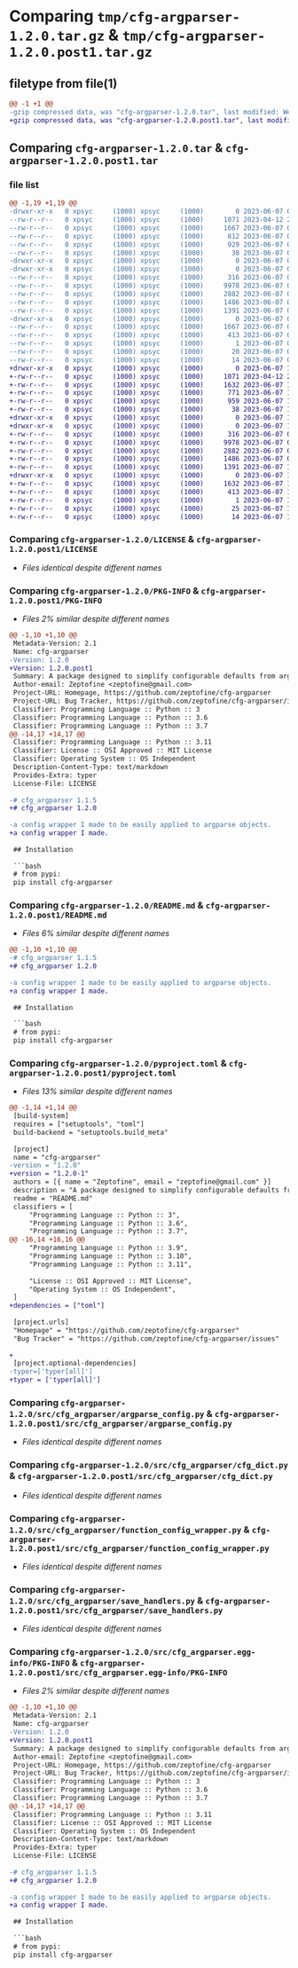 # Comparing `tmp/cfg-argparser-1.2.0.tar.gz` & `tmp/cfg-argparser-1.2.0.post1.tar.gz`

## filetype from file(1)

```diff
@@ -1 +1 @@
-gzip compressed data, was "cfg-argparser-1.2.0.tar", last modified: Wed Jun  7 05:59:14 2023, max compression
+gzip compressed data, was "cfg-argparser-1.2.0.post1.tar", last modified: Wed Jun  7 18:25:11 2023, max compression
```

## Comparing `cfg-argparser-1.2.0.tar` & `cfg-argparser-1.2.0.post1.tar`

### file list

```diff
@@ -1,19 +1,19 @@
-drwxr-xr-x   0 xpsyc     (1000) xpsyc     (1000)        0 2023-06-07 05:59:14.646680 cfg-argparser-1.2.0/
--rw-r--r--   0 xpsyc     (1000) xpsyc     (1000)     1071 2023-04-12 20:40:08.000000 cfg-argparser-1.2.0/LICENSE
--rw-r--r--   0 xpsyc     (1000) xpsyc     (1000)     1667 2023-06-07 05:59:14.646680 cfg-argparser-1.2.0/PKG-INFO
--rw-r--r--   0 xpsyc     (1000) xpsyc     (1000)      812 2023-06-07 05:54:45.000000 cfg-argparser-1.2.0/README.md
--rw-r--r--   0 xpsyc     (1000) xpsyc     (1000)      929 2023-06-07 04:30:47.000000 cfg-argparser-1.2.0/pyproject.toml
--rw-r--r--   0 xpsyc     (1000) xpsyc     (1000)       38 2023-06-07 05:59:14.646680 cfg-argparser-1.2.0/setup.cfg
-drwxr-xr-x   0 xpsyc     (1000) xpsyc     (1000)        0 2023-06-07 05:59:14.640013 cfg-argparser-1.2.0/src/
-drwxr-xr-x   0 xpsyc     (1000) xpsyc     (1000)        0 2023-06-07 05:59:14.643346 cfg-argparser-1.2.0/src/cfg_argparser/
--rw-r--r--   0 xpsyc     (1000) xpsyc     (1000)      316 2023-06-07 03:20:42.000000 cfg-argparser-1.2.0/src/cfg_argparser/__init__.py
--rw-r--r--   0 xpsyc     (1000) xpsyc     (1000)     9978 2023-06-07 01:13:05.000000 cfg-argparser-1.2.0/src/cfg_argparser/argparse_config.py
--rw-r--r--   0 xpsyc     (1000) xpsyc     (1000)     2882 2023-06-07 05:11:51.000000 cfg-argparser-1.2.0/src/cfg_argparser/cfg_dict.py
--rw-r--r--   0 xpsyc     (1000) xpsyc     (1000)     1486 2023-06-07 05:55:21.000000 cfg-argparser-1.2.0/src/cfg_argparser/function_config_wrapper.py
--rw-r--r--   0 xpsyc     (1000) xpsyc     (1000)     1391 2023-06-07 04:44:11.000000 cfg-argparser-1.2.0/src/cfg_argparser/save_handlers.py
-drwxr-xr-x   0 xpsyc     (1000) xpsyc     (1000)        0 2023-06-07 05:59:14.643346 cfg-argparser-1.2.0/src/cfg_argparser.egg-info/
--rw-r--r--   0 xpsyc     (1000) xpsyc     (1000)     1667 2023-06-07 05:59:14.000000 cfg-argparser-1.2.0/src/cfg_argparser.egg-info/PKG-INFO
--rw-r--r--   0 xpsyc     (1000) xpsyc     (1000)      413 2023-06-07 05:59:14.000000 cfg-argparser-1.2.0/src/cfg_argparser.egg-info/SOURCES.txt
--rw-r--r--   0 xpsyc     (1000) xpsyc     (1000)        1 2023-06-07 05:59:14.000000 cfg-argparser-1.2.0/src/cfg_argparser.egg-info/dependency_links.txt
--rw-r--r--   0 xpsyc     (1000) xpsyc     (1000)       20 2023-06-07 05:59:14.000000 cfg-argparser-1.2.0/src/cfg_argparser.egg-info/requires.txt
--rw-r--r--   0 xpsyc     (1000) xpsyc     (1000)       14 2023-06-07 05:59:14.000000 cfg-argparser-1.2.0/src/cfg_argparser.egg-info/top_level.txt
+drwxr-xr-x   0 xpsyc     (1000) xpsyc     (1000)        0 2023-06-07 18:25:11.526805 cfg-argparser-1.2.0.post1/
+-rw-r--r--   0 xpsyc     (1000) xpsyc     (1000)     1071 2023-04-12 20:40:08.000000 cfg-argparser-1.2.0.post1/LICENSE
+-rw-r--r--   0 xpsyc     (1000) xpsyc     (1000)     1632 2023-06-07 18:25:11.523472 cfg-argparser-1.2.0.post1/PKG-INFO
+-rw-r--r--   0 xpsyc     (1000) xpsyc     (1000)      771 2023-06-07 15:54:57.000000 cfg-argparser-1.2.0.post1/README.md
+-rw-r--r--   0 xpsyc     (1000) xpsyc     (1000)      959 2023-06-07 18:24:48.000000 cfg-argparser-1.2.0.post1/pyproject.toml
+-rw-r--r--   0 xpsyc     (1000) xpsyc     (1000)       38 2023-06-07 18:25:11.526805 cfg-argparser-1.2.0.post1/setup.cfg
+drwxr-xr-x   0 xpsyc     (1000) xpsyc     (1000)        0 2023-06-07 18:25:11.523472 cfg-argparser-1.2.0.post1/src/
+drwxr-xr-x   0 xpsyc     (1000) xpsyc     (1000)        0 2023-06-07 18:25:11.523472 cfg-argparser-1.2.0.post1/src/cfg_argparser/
+-rw-r--r--   0 xpsyc     (1000) xpsyc     (1000)      316 2023-06-07 03:20:42.000000 cfg-argparser-1.2.0.post1/src/cfg_argparser/__init__.py
+-rw-r--r--   0 xpsyc     (1000) xpsyc     (1000)     9978 2023-06-07 01:13:05.000000 cfg-argparser-1.2.0.post1/src/cfg_argparser/argparse_config.py
+-rw-r--r--   0 xpsyc     (1000) xpsyc     (1000)     2882 2023-06-07 05:11:51.000000 cfg-argparser-1.2.0.post1/src/cfg_argparser/cfg_dict.py
+-rw-r--r--   0 xpsyc     (1000) xpsyc     (1000)     1486 2023-06-07 05:55:21.000000 cfg-argparser-1.2.0.post1/src/cfg_argparser/function_config_wrapper.py
+-rw-r--r--   0 xpsyc     (1000) xpsyc     (1000)     1391 2023-06-07 18:09:29.000000 cfg-argparser-1.2.0.post1/src/cfg_argparser/save_handlers.py
+drwxr-xr-x   0 xpsyc     (1000) xpsyc     (1000)        0 2023-06-07 18:25:11.523472 cfg-argparser-1.2.0.post1/src/cfg_argparser.egg-info/
+-rw-r--r--   0 xpsyc     (1000) xpsyc     (1000)     1632 2023-06-07 18:25:11.000000 cfg-argparser-1.2.0.post1/src/cfg_argparser.egg-info/PKG-INFO
+-rw-r--r--   0 xpsyc     (1000) xpsyc     (1000)      413 2023-06-07 18:25:11.000000 cfg-argparser-1.2.0.post1/src/cfg_argparser.egg-info/SOURCES.txt
+-rw-r--r--   0 xpsyc     (1000) xpsyc     (1000)        1 2023-06-07 18:25:11.000000 cfg-argparser-1.2.0.post1/src/cfg_argparser.egg-info/dependency_links.txt
+-rw-r--r--   0 xpsyc     (1000) xpsyc     (1000)       25 2023-06-07 18:25:11.000000 cfg-argparser-1.2.0.post1/src/cfg_argparser.egg-info/requires.txt
+-rw-r--r--   0 xpsyc     (1000) xpsyc     (1000)       14 2023-06-07 18:25:11.000000 cfg-argparser-1.2.0.post1/src/cfg_argparser.egg-info/top_level.txt
```

### Comparing `cfg-argparser-1.2.0/LICENSE` & `cfg-argparser-1.2.0.post1/LICENSE`

 * *Files identical despite different names*

### Comparing `cfg-argparser-1.2.0/PKG-INFO` & `cfg-argparser-1.2.0.post1/PKG-INFO`

 * *Files 2% similar despite different names*

```diff
@@ -1,10 +1,10 @@
 Metadata-Version: 2.1
 Name: cfg-argparser
-Version: 1.2.0
+Version: 1.2.0.post1
 Summary: A package designed to simplify configurable defaults from argparse.
 Author-email: Zeptofine <zeptofine@gmail.com>
 Project-URL: Homepage, https://github.com/zeptofine/cfg-argparser
 Project-URL: Bug Tracker, https://github.com/zeptofine/cfg-argparser/issues
 Classifier: Programming Language :: Python :: 3
 Classifier: Programming Language :: Python :: 3.6
 Classifier: Programming Language :: Python :: 3.7
@@ -14,17 +14,17 @@
 Classifier: Programming Language :: Python :: 3.11
 Classifier: License :: OSI Approved :: MIT License
 Classifier: Operating System :: OS Independent
 Description-Content-Type: text/markdown
 Provides-Extra: typer
 License-File: LICENSE
 
-# cfg_argparser 1.1.5
+# cfg_argparser 1.2.0
 
-a config wrapper I made to be easily applied to argparse objects.
+a config wrapper I made.
 
 ## Installation
 
 ```bash
 # from pypi:
 pip install cfg-argparser
```

### Comparing `cfg-argparser-1.2.0/README.md` & `cfg-argparser-1.2.0.post1/README.md`

 * *Files 6% similar despite different names*

```diff
@@ -1,10 +1,10 @@
-# cfg_argparser 1.1.5
+# cfg_argparser 1.2.0
 
-a config wrapper I made to be easily applied to argparse objects.
+a config wrapper I made.
 
 ## Installation
 
 ```bash
 # from pypi:
 pip install cfg-argparser
```

### Comparing `cfg-argparser-1.2.0/pyproject.toml` & `cfg-argparser-1.2.0.post1/pyproject.toml`

 * *Files 13% similar despite different names*

```diff
@@ -1,14 +1,14 @@
 [build-system]
 requires = ["setuptools", "toml"]
 build-backend = "setuptools.build_meta"
 
 [project]
 name = "cfg-argparser"
-version = "1.2.0"
+version = "1.2.0-1"
 authors = [{ name = "Zeptofine", email = "zeptofine@gmail.com" }]
 description = "A package designed to simplify configurable defaults from argparse."
 readme = "README.md"
 classifiers = [
     "Programming Language :: Python :: 3",
     "Programming Language :: Python :: 3.6",
     "Programming Language :: Python :: 3.7",
@@ -16,14 +16,16 @@
     "Programming Language :: Python :: 3.9",
     "Programming Language :: Python :: 3.10",
     "Programming Language :: Python :: 3.11",
 
     "License :: OSI Approved :: MIT License",
     "Operating System :: OS Independent",
 ]
+dependencies = ["toml"]
 
 [project.urls]
 "Homepage" = "https://github.com/zeptofine/cfg-argparser"
 "Bug Tracker" = "https://github.com/zeptofine/cfg-argparser/issues"
 
+
 [project.optional-dependencies]
-typer=['typer[all]']
+typer = ['typer[all]']
```

### Comparing `cfg-argparser-1.2.0/src/cfg_argparser/argparse_config.py` & `cfg-argparser-1.2.0.post1/src/cfg_argparser/argparse_config.py`

 * *Files identical despite different names*

### Comparing `cfg-argparser-1.2.0/src/cfg_argparser/cfg_dict.py` & `cfg-argparser-1.2.0.post1/src/cfg_argparser/cfg_dict.py`

 * *Files identical despite different names*

### Comparing `cfg-argparser-1.2.0/src/cfg_argparser/function_config_wrapper.py` & `cfg-argparser-1.2.0.post1/src/cfg_argparser/function_config_wrapper.py`

 * *Files identical despite different names*

### Comparing `cfg-argparser-1.2.0/src/cfg_argparser/save_handlers.py` & `cfg-argparser-1.2.0.post1/src/cfg_argparser/save_handlers.py`

 * *Files identical despite different names*

### Comparing `cfg-argparser-1.2.0/src/cfg_argparser.egg-info/PKG-INFO` & `cfg-argparser-1.2.0.post1/src/cfg_argparser.egg-info/PKG-INFO`

 * *Files 2% similar despite different names*

```diff
@@ -1,10 +1,10 @@
 Metadata-Version: 2.1
 Name: cfg-argparser
-Version: 1.2.0
+Version: 1.2.0.post1
 Summary: A package designed to simplify configurable defaults from argparse.
 Author-email: Zeptofine <zeptofine@gmail.com>
 Project-URL: Homepage, https://github.com/zeptofine/cfg-argparser
 Project-URL: Bug Tracker, https://github.com/zeptofine/cfg-argparser/issues
 Classifier: Programming Language :: Python :: 3
 Classifier: Programming Language :: Python :: 3.6
 Classifier: Programming Language :: Python :: 3.7
@@ -14,17 +14,17 @@
 Classifier: Programming Language :: Python :: 3.11
 Classifier: License :: OSI Approved :: MIT License
 Classifier: Operating System :: OS Independent
 Description-Content-Type: text/markdown
 Provides-Extra: typer
 License-File: LICENSE
 
-# cfg_argparser 1.1.5
+# cfg_argparser 1.2.0
 
-a config wrapper I made to be easily applied to argparse objects.
+a config wrapper I made.
 
 ## Installation
 
 ```bash
 # from pypi:
 pip install cfg-argparser
```

